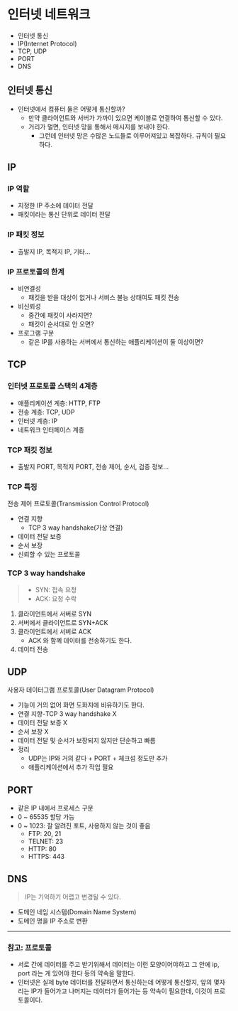 # 인터넷 네트워크
- 인터넷 통신
- IP(Internet Protocol)
- TCP, UDP
- PORT
- DNS

## 인터넷 통신
- 인터넷에서 컴퓨터 둘은 어떻게 통신할까?
  - 만약 클라이언트와 서버가 가까이 있으면 케이블로 연결하여 통신할 수 있다.
  - 거리가 멀면, 인터넷 망을 통해서 메시지를 보내야 한다. 
    - 그런데 인터넷 망은 수많은 노드들로 이루어져있고 복잡하다. 규칙이 필요하다. 

## IP
### IP 역할
- 지정한 IP 주소에 데이터 전달
- 패킷이라는 통신 단위로 데이터 전달

### IP 패킷 정보
- 출발지 IP, 목적지 IP, 기타...

### IP 프로토콜의 한계
- 비연결성
  - 패킷을 받을 대상이 없거나 서비스 불능 상태여도 패킷 전송
- 비신뢰성
  - 중간에 패킷이 사라지면?
  - 패킷이 순서대로 안 오면?
- 프로그램 구분
  - 같은 IP를 사용하는 서버에서 통신하는 애플리케이션이 둘 이상이면?

## TCP
### 인터넷 프로토콜 스택의 4계층
- 애플리케이션 계층: HTTP, FTP
- 전송 계층: TCP, UDP
- 인터넷 계층: IP
- 네트워크 인터페이스 계층

### TCP 패킷 정보
- 출발지 PORT, 목적지 PORT, 전송 제어, 순서, 검증 정보...

### TCP 특징
전송 제어 프로토콜(Transmission Control Protocol)
- 연결 지향
  - TCP 3 way handshake(가상 연결)
- 데이터 전달 보증
- 순서 보장
- 신뢰할 수 있는 프로토콜

### TCP 3 way handshake
>- SYN: 접속 요청 
>- ACK: 요청 수락
1. 클라이언트에서 서버로 SYN
2. 서버에서 클라이언트로 SYN+ACK
3. 클라이언트에서 서버로 ACK
   - ACK 와 함꼐 데이터를 전송하기도 한다.
4. 데이터 전송

## UDP
사용자 데이터그램 프로토콜(User Datagram Protocol)
- 기능이 거의 없어 화면 도화지에 비유하기도 한다. 
- 연결 지향-TCP 3 way handshake X
- 데이터 전달 보증 X
- 순서 보장 X
- 데이터 전달 및 순서가 보장되지 않지만 단순하고 빠름
- 정리
  - UDP는 IP와 거의 같다 + PORT + 체크섬 정도만 추가
  - 애플리케이션에서 추가 작업 필요

## PORT
- 같은 IP 내에서 프로세스 구분
- 0 ~ 65535 할당 가능
- 0 ~ 1023: 잘 알려진 포트, 사용하지 않는 것이 좋음
  - FTP: 20, 21
  - TELNET: 23
  - HTTP: 80
  - HTTPS: 443

## DNS
> IP는 기억하기 어렵고 변경될 수 있다.
- 도메인 네임 시스템(Domain Name System)
- 도메인 명을 IP 주소로 변환

---

### 참고: 프로토콜
- 서로 간에 데이터를 주고 받기위해서 데이터는 이런 모양이어야하고 그 안에 ip, port 라는 게 있어야 한다 등의 약속을 말한다. 
- 인터넷은 실제 byte 데이터를 전달하면서 통신하는데 어떻게 통신할지, 앞의 몇자리는 IP가 들어가고 나머지는 데이터가 들어가는 등 약속이 필요한데, 이것이 프로토콜이다.
